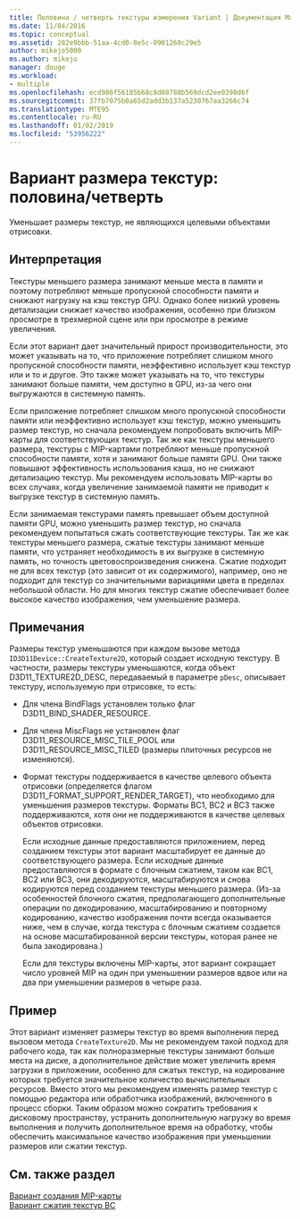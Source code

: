 ```yaml
---
title: Половина / четверть текстуры измерения Variant | Документация Майкрософт
ms.date: 11/04/2016
ms.topic: conceptual
ms.assetid: 282e9bbb-51aa-4cd0-8e5c-0901268c29e5
author: mikejo5000
ms.author: mikejo
manager: douge
ms.workload:
- multiple
ms.openlocfilehash: ecd986f56185b68c8d88788b569dcd2ee0398d6f
ms.sourcegitcommit: 37fb7075b0a65d2add3b137a5230767aa3266c74
ms.translationtype: MTE95
ms.contentlocale: ru-RU
ms.lasthandoff: 01/02/2019
ms.locfileid: "53956222"
---
```

# <a name="halfquarter-texture-dimensions-variant"></a>Вариант размера текстур: половина/четверть
Уменьшает размеры текстур, не являющихся целевыми объектами отрисовки.  
  
## <a name="interpretation"></a>Интерпретация  
 Текстуры меньшего размера занимают меньше места в памяти и поэтому потребляют меньше пропускной способности памяти и снижают нагрузку на кэш текстур GPU. Однако более низкий уровень детализации снижает качество изображения, особенно при близком просмотре в трехмерной сцене или при просмотре в режиме увеличения.  
  
 Если этот вариант дает значительный прирост производительности, это может указывать на то, что приложение потребляет слишком много пропускной способности памяти, неэффективно использует кэш текстур или и то и другое. Это также может указывать на то, что текстуры занимают больше памяти, чем доступно в GPU, из-за чего они выгружаются в системную память.  
  
 Если приложение потребляет слишком много пропускной способности памяти или неэффективно использует кэш текстур, можно уменьшить размер текстур, но сначала рекомендуем попробовать включить MIP-карты для соответствующих текстур. Так же как текстуры меньшего размера, текстуры с MIP-картами потребляют меньше пропускной способности памяти, хотя и занимают больше памяти GPU. Они также повышают эффективность использования кэша, но не снижают детализацию текстур. Мы рекомендуем использовать MIP-карты во всех случаях, когда увеличение занимаемой памяти не приводит к выгрузке текстур в системную память.  
  
 Если занимаемая текстурами память превышает объем доступной памяти GPU, можно уменьшить размер текстур, но сначала рекомендуем попытаться сжать соответствующие текстуры. Так же как текстуры меньшего размера, сжатые текстуры занимают меньше памяти, что устраняет необходимость в их выгрузке в системную память, но точность цветовоспроизведения снижена. Сжатие подходит не для всех текстур (это зависит от их содержимого), например, оно не подходит для текстур со значительными вариациями цвета в пределах небольшой области. Но для многих текстур сжатие обеспечивает более высокое качество изображения, чем уменьшение размера.  
  
## <a name="remarks"></a>Примечания  
 Размеры текстур уменьшаются при каждом вызове метода `ID3D11Device::CreateTexture2D`, который создает исходную текстуру. В частности, размеры текстуры уменьшаются, когда объект D3D11_TEXTURE2D_DESC, передаваемый в параметре `pDesc`, описывает текстуру, используемую при отрисовке, то есть:  
  
- Для члена BindFlags установлен только флаг D3D11_BIND_SHADER_RESOURCE.  
  
- Для члена MiscFlags не установлен флаг D3D11_RESOURCE_MISC_TILE_POOL или D3D11_RESOURCE_MISC_TILED (размеры плиточных ресурсов не изменяются).  
  
- Формат текстуры поддерживается в качестве целевого объекта отрисовки (определяется флагом D3D11_FORMAT_SUPPORT_RENDER_TARGET), что необходимо для уменьшения размеров текстуры. Форматы BC1, BC2 и BC3 также поддерживаются, хотя они не поддерживаются в качестве целевых объектов отрисовки.  
  
  Если исходные данные предоставляются приложением, перед созданием текстуры этот вариант масштабирует ее данные до соответствующего размера. Если исходные данные предоставляются в формате с блочным сжатием, таком как BC1, BC2 или BC3, они декодируются, масштабируются и снова кодируются перед созданием текстуры меньшего размера. (Из-за особенностей блочного сжатия, предполагающего дополнительные операции по декодированию, масштабированию и повторному кодированию, качество изображения почти всегда оказывается ниже, чем в случае, когда текстура с блочным сжатием создается на основе масштабированной версии текстуры, которая ранее не была закодирована.)  
  
  Если для текстуры включены MIP-карты, этот вариант сокращает число уровней MIP на один при уменьшении размеров вдвое или на два при уменьшении размеров в четыре раза.  
  
## <a name="example"></a>Пример  
 Этот вариант изменяет размеры текстур во время выполнения перед вызовом метода `CreateTexture2D`. Мы не рекомендуем такой подход для рабочего кода, так как полноразмерные текстуры занимают больше места на диске, а дополнительное действие может увеличить время загрузки в приложении, особенно для сжатых текстур, на кодирование которых требуется значительное количество вычислительных ресурсов. Вместо этого мы рекомендуем изменять размер текстур с помощью редактора или обработчика изображений, включенного в процесс сборки. Таким образом можно сократить требования к дисковому пространству, устранить дополнительную нагрузку во время выполнения и получить дополнительное время на обработку, чтобы обеспечить максимальное качество изображения при уменьшении размеров или сжатии текстур.  
  
## <a name="see-also"></a>См. также раздел  
 [Вариант создания MIP-карты](mip-map-generation-variant.md)   
 [Вариант сжатия текстур BC](bc-texture-compression-variant.md)